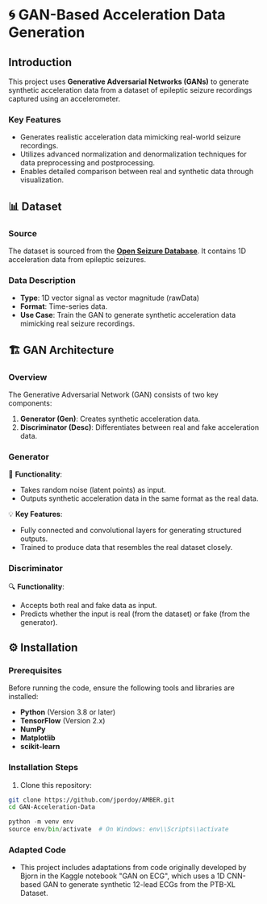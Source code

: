 # 🌀 GAN-Based Acceleration Data Generation

## Introduction  
This project uses **Generative Adversarial Networks (GANs)** to generate synthetic acceleration data from a dataset of epileptic seizure recordings captured using an accelerometer.

### Key Features  
- Generates realistic acceleration data mimicking real-world seizure recordings.  
- Utilizes advanced normalization and denormalization techniques for data preprocessing and postprocessing.  
- Enables detailed comparison between real and synthetic data through visualization.  

## 📊 Dataset  

### Source  
The dataset is sourced from the **[Open Seizure Database](https://www.epilepsydatabase.org)**. It contains 1D acceleration data from epileptic seizures.  

### Data Description  
- **Type**: 1D vector signal as vector magnitude (rawData)  
- **Format**: Time-series data.  
- **Use Case**: Train the GAN to generate synthetic acceleration data mimicking real seizure recordings.  

## 🏗️ GAN Architecture  

### Overview  
The Generative Adversarial Network (GAN) consists of two key components:  
1. **Generator (Gen)**: Creates synthetic acceleration data.  
2. **Discriminator (Desc)**: Differentiates between real and fake acceleration data.  

### Generator  
🔧 **Functionality**:  
- Takes random noise (latent points) as input.  
- Outputs synthetic acceleration data in the same format as the real data.  

💡 **Key Features**:  
- Fully connected and convolutional layers for generating structured outputs.  
- Trained to produce data that resembles the real dataset closely.  

### Discriminator  
🔍 **Functionality**:  
- Accepts both real and fake data as input.  
- Predicts whether the input is real (from the dataset) or fake (from the generator).  

## ⚙️ Installation  

### Prerequisites  
Before running the code, ensure the following tools and libraries are installed:  
- **Python** (Version 3.8 or later)  
- **TensorFlow** (Version 2.x)  
- **NumPy**  
- **Matplotlib**  
- **scikit-learn**  

### Installation Steps  
1. Clone this repository:  
```bash
git clone https://github.com/jpordoy/AMBER.git
cd GAN-Acceleration-Data
```

```python
python -m venv env  
source env/bin/activate  # On Windows: env\\Scripts\\activate
```

### Adapted Code
- This project includes adaptations from code originally developed by Bjorn in the Kaggle notebook "GAN on ECG", which uses a 1D CNN-based GAN to generate synthetic 12-lead ECGs from the PTB-XL Dataset.

